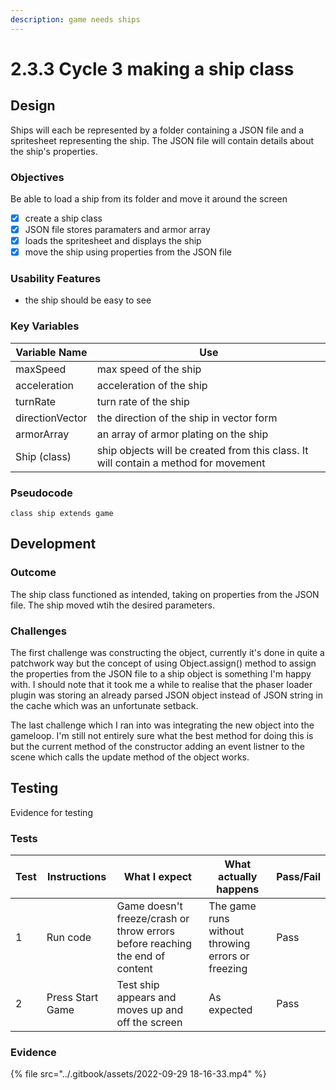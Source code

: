 ```yaml
---
description: game needs ships
---
```


# 2.3.3 Cycle 3 making a ship class

## Design

Ships will each be represented by a folder containing a JSON file and a spritesheet representing the ship. The JSON file will contain details about the ship's properties.

### Objectives

Be able to load a ship from its folder and move it around the screen

* [x] create a ship class
* [x] JSON file stores paramaters and armor array
* [x] loads the spritesheet and displays the ship
* [x] move the ship using properties from the JSON file

### Usability Features

* the ship should be easy to see

### Key Variables

| Variable Name   | Use                                                                                 |
| --------------- | ----------------------------------------------------------------------------------- |
| maxSpeed        | max speed of the ship                                                               |
| acceleration    | acceleration of the ship                                                            |
| turnRate        | turn rate of the ship                                                               |
| directionVector | the direction of the ship in vector form                                            |
| armorArray      | an array of armor plating on the ship                                               |
| Ship (class)    | ship objects will be created from this class. It will contain a method for movement |

### Pseudocode

```
class ship extends game
```

## Development

### Outcome

The ship class functioned as intended, taking on properties from the JSON file. The ship moved wtih the desired parameters.

### Challenges

The first challenge was constructing the object, currently it's done in quite a patchwork way but the concept of using Object.assign() method to assign the properties from the JSON file to a ship object is something I'm happy with. I should note that it took me a while to realise that the phaser loader plugin was storing an already parsed JSON object instead of JSON string in the cache which was an unfortunate setback.

The last challenge which I ran into was integrating the new object into the gameloop. I'm still not entirely sure what the best method for doing this is but the current method of the constructor adding an event listner to the scene which calls the update method of the object works.

## Testing

Evidence for testing

### Tests

| Test | Instructions     | What I expect                                                                | What actually happens                             | Pass/Fail |
| ---- | ---------------- | ---------------------------------------------------------------------------- | ------------------------------------------------- | --------- |
| 1    | Run code         | Game doesn't freeze/crash or throw errors before reaching the end of content | The game runs without throwing errors or freezing | Pass      |
| 2    | Press Start Game | Test ship appears and moves up and off the screen                            | As expected                                       | Pass      |

### Evidence

{% file src="../.gitbook/assets/2022-09-29 18-16-33.mp4" %}

